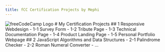 ```yaml
---
title: fCC Certification Projects by Mephi
---
```

<img src="https://cdn.freecodecamp.org/platform/universal/fcc_primary.svg" alt="freeCodeCamp Logo" />
# My Certification Projects
## 1 Responsive Webdesign
- 1-1 Survey Form
- 1-2 Tribute Page
- 1-3 Technical Documentation Page
- 1-4 Product Landing Page
- 1-5 Personal Portfolio Webpage
## 2 JavaScript Algorithms and Data Structures
- 2-1 Palindrome Checker
- 2-2 Roman Numeral Converter
- ...
